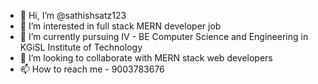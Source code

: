 - 👋 Hi, I’m @sathishsatz123
- 👀 I’m interested in full stack MERN developer job
- 🌱 I’m currently pursuing IV - BE Computer Science and Engineering in KGiSL Institute of Technology
- 💞️ I’m looking to collaborate with MERN stack web developers
- 📫 How to reach me - 9003783676

<!---
sathishsatz123/sathishsatz123 is a ✨ special ✨ repository because its `README.md` (this file) appears on your GitHub profile.
You can click the Preview link to take a look at your changes.
--->
